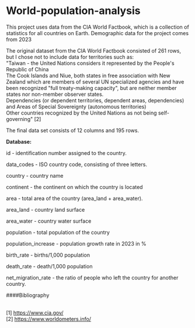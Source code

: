 # World-population-analysis

This project uses data from the CIA World Factbook, which is a collection of statistics for all countries on Earth. Demographic data for the project comes from 2023

The original dataset from the CIA World Factbook consisted of 261 rows, but I chose not to include data for territories such as:
<br>"Taiwan - the United Nations considers it represented by the People's Republic of China
<br>The Cook Islands and Niue, both states in free association with New Zealand which are members of several UN specialized agencies and have been recognized "full treaty-making capacity", but are neither member states nor non-member observer states.
<br>Dependencies (or dependent territories, dependent areas, dependencies) and Areas of Special Sovereignty (autonomous territories)
<br>Other countries recognized by the United Nations as not being self-governing" [2]

The final data set consists of 12 columns and 195 rows.

**Database:**

id - identification number assigned to the country.

data_codes - ISO country code, consisting of three letters.

country - country name

continent - the continent on which the country is located

area - total area of the country (area_land + area_water).

area_land - country land surface

area_water - country water surface

population - total population of the country

population_increase - population growth rate in 2023 in %

birth_rate - births/1,000 population

death_rate - death/1,000 population

net_migration_rate - the ratio of people who left the country for another country.

####Bibliography

<br>[1] https://www.cia.gov/
<br>[2] https://www.worldometers.info/
